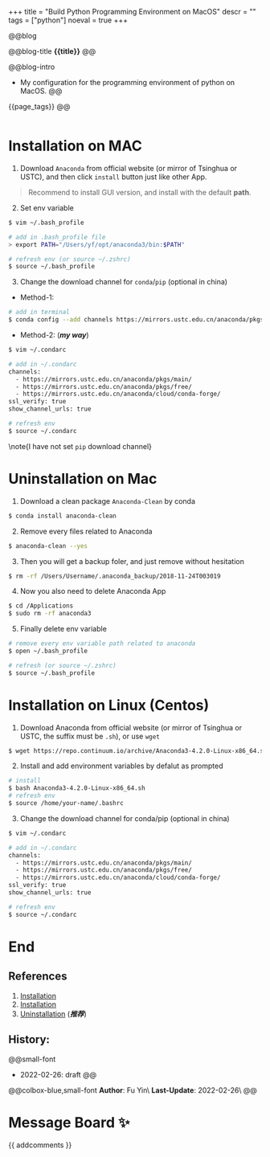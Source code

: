 +++
title = "Build Python Programming Environment on MacOS"
descr = ""
tags = ["python"]
noeval = true
+++



<!-- ####################################
          [1]. Abstract
#################################### -->

@@blog
<!-- a.blog title -->
@@blog-title 
**{{title}}** 
@@
<!-- b.blog intro -->
@@blog-intro
- My configuration for the programming environment of python on MacOS.
@@
<!-- c.blog tag -->
{{page_tags}}
@@

<!-- d.toc -->
<!-- \toc -->



<!-- ####################################
          [2]. Content
#################################### -->
```bash
```



# Installation on MAC

1. Download `Anaconda` from official website (or mirror of Tsinghua or USTC), and then click `install` button just like other App.

> Recommend to install GUI version, and install with the default **path**.

2. Set env variable

```bash
$ vim ~/.bash_profile

# add in .bash_profile file
> export PATH="/Users/yf/opt/anaconda3/bin:$PATH"

# refresh env (or source ~/.zshrc)
$ source ~/.bash_profile
```

3. Change the download channel for `conda`/`pip` (optional in china)

- Method-1:
```bash
# add in terminal
$ conda config --add channels https://mirrors.ustc.edu.cn/anaconda/pkgs/free/
```

- Method-2: (**_my way_**)
```bash
$ vim ~/.condarc 

# add in ~/.condarc 
channels:
  - https://mirrors.ustc.edu.cn/anaconda/pkgs/main/
  - https://mirrors.ustc.edu.cn/anaconda/pkgs/free/
  - https://mirrors.ustc.edu.cn/anaconda/cloud/conda-forge/
ssl_verify: true
show_channel_urls: true

# refresh env
$ source ~/.condarc
```


\note{I have not set `pip` download channel}


# Uninstallation on Mac

1. Download a clean package `Anaconda-Clean` by conda
```bash
$ conda install anaconda-clean
```

2. Remove every files related to Anaconda
```bash
$ anaconda-clean --yes
```

3. Then you will get a backup foler, and just remove without hesitation
```bash
$ rm -rf /Users/Username/.anaconda_backup/2018-11-24T003019
```

4. Now you also need to delete Anaconda App
```bash
$ cd /Applications
$ sudo rm -rf anaconda3
```

5. Finally delete env variable
```bash
# remove every env variable path related to anaconda
$ open ~/.bash_profile  

# refresh (or source ~/.zshrc)
$ source ~/.bash_profile
```



# Installation on Linux (Centos)

1. Download Anaconda from official website (or mirror of Tsinghua or USTC, the suffix must be `.sh`), or use `wget`
```bash
$ wget https://repo.continuum.io/archive/Anaconda3-4.2.0-Linux-x86_64.sh
```

2. Install and add environment variables by defalut as prompted
```bash
# install
$ bash Anaconda3-4.2.0-Linux-x86_64.sh
# refresh env
$ source /home/your-name/.bashrc
```

3. Change the download channel for conda/pip (optional in china)
```bash
$ vim ~/.condarc 

# add in ~/.condarc 
channels:
  - https://mirrors.ustc.edu.cn/anaconda/pkgs/main/
  - https://mirrors.ustc.edu.cn/anaconda/pkgs/free/
  - https://mirrors.ustc.edu.cn/anaconda/cloud/conda-forge/
ssl_verify: true
show_channel_urls: true

# refresh env
$ source ~/.condarc
```



# End

## References

1. [Installation](https://zhuanlan.zhihu.com/p/36334360)
1. [Installation](https://blog.csdn.net/zxxxiazai/article/details/102780990)
1. [Uninstallation](https://www.jianshu.com/p/d250a4245d81) (**_推荐_**)


## History:
@@small-font
- 2022-02-26: draft
@@

@@colbox-blue,small-font
**Author**: Fu Yin\\
**Last-Update**: 2022-02-26\\
@@


# Message Board ✨
{{ addcomments }}